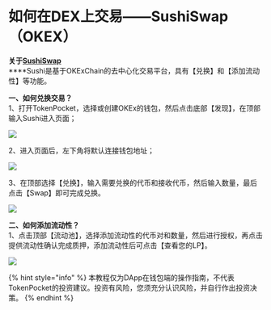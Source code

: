 # 如何在DEX上交易——SushiSwap（OKEX）

**关于**[**SushiSwap**](https://sushi.com/)  
****Sushi是基于OKExChain的去中心化交易平台，具有【兑换】和【添加流动性】等功能。

**一、如何兑换交易？**  
1、打开TokenPocket，选择或创建OKEx的钱包，然后点击底部【发现】，在顶部输入Sushi进入页面；

![](.gitbook/assets/2.0.png)

2、进入页面后，左下角将默认连接钱包地址；

![](.gitbook/assets/sushi01.png)

3、在顶部选择【兑换】，输入需要兑换的代币和接收代币，然后输入数量，最后点击【Swap】即可完成兑换。

![](.gitbook/assets/sushi1.jpg)

**二、如何添加流动性？**  
1、点击顶部【流动池】，选择添加流动性的代币对和数量，然后进行授权，再点击提供流动性确认完成质押，添加流动性后可点击【查看您的LP】。

![](.gitbook/assets/sushi2.jpg)

{% hint style="info" %}
本教程仅为DApp在钱包端的操作指南，不代表TokenPocket的投资建议。投资有风险，您须充分认识风险，并自行作出投资决策。
{% endhint %}

